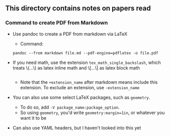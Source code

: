 ## This directory contains notes on papers read

### Command to create PDF from Markdown

- Use pandoc to create a PDF from markdown via LaTeX 
  - Command:

  ```
  pandoc --from markdown file.md --pdf-engine=pdflatex -o file.pdf
  ```

- If you need math, use the extension `tex_math_single_backslash`, which treats \\(...\\) as latex inline math and
  \\[...\\] as latex block math

  ``` pandoc --from markdown+tex_math_single_backslash file.md --pdf-engine=pdflatex -o file.pdf
  ```

  - Note that the `+extension_name` after markdown means include this extension. To exclude an extension, use
  `-extension_name`
- You can also use some select LaTeX packages, such as `geometry`.
  - To do so, add `-V package_name:package_option`.
  - So using `geometry`, you'd write `geometry:margin=1in`, or whatever you want it to be
- Can also use YAML headers, but I haven't looked into this yet
